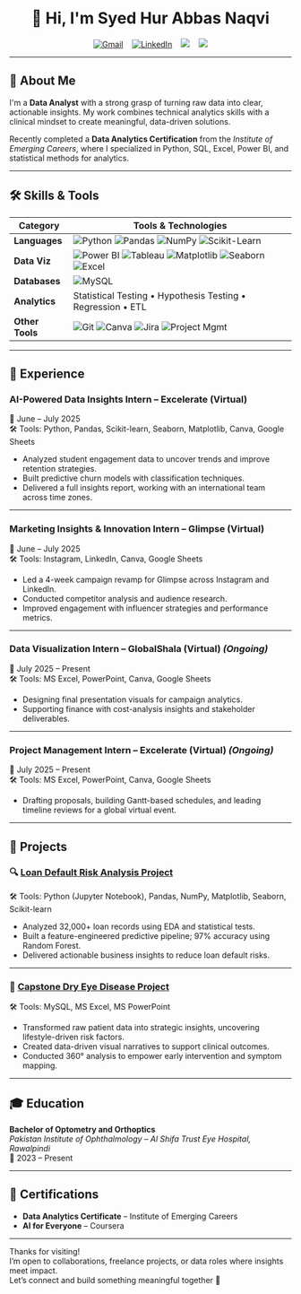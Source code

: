 <h1 align="center">👋 Hi, I'm Syed Hur Abbas Naqvi</h1>

<p align="center">
  <a href="mailto:syedhur572@gmail.com"><img src="https://img.shields.io/badge/Gmail-D14836?style=flat&logo=gmail&logoColor=white" alt="Gmail"/></a>
  &nbsp;&nbsp;
  <a href="https://www.linkedin.com/in/hurabbas05/"><img src="https://img.shields.io/badge/LinkedIn-0A66C2?style=flat&logo=linkedin&logoColor=white" alt="LinkedIn"/></a>
  &nbsp;&nbsp;
  <img src="https://img.shields.io/badge/Phone-📞+92%20303%206098700-lightgrey?style=flat"/>
  &nbsp;&nbsp;
  <img src="https://img.shields.io/badge/Location-Pakistan-008000?style=flat"/>
</p>

---

## 🧠 About Me

I'm a **Data Analyst** with a strong grasp of turning raw data into clear, actionable insights. My work combines technical analytics skills with a clinical mindset to create meaningful, data-driven solutions.

Recently completed a **Data Analytics Certification** from the *Institute of Emerging Careers*, where I specialized in Python, SQL, Excel, Power BI, and statistical methods for analytics.

---

## 🛠 Skills & Tools

| Category             | Tools & Technologies |
|----------------------|----------------------|
| **Languages**        | ![Python](https://img.shields.io/badge/Python-3776AB?style=flat&logo=python&logoColor=white) ![Pandas](https://img.shields.io/badge/Pandas-150458?style=flat&logo=pandas&logoColor=white) ![NumPy](https://img.shields.io/badge/Numpy-013243?style=flat&logo=numpy&logoColor=white) ![Scikit-Learn](https://img.shields.io/badge/Scikit--Learn-F7931E?style=flat&logo=scikit-learn&logoColor=white) |
| **Data Viz**         | ![Power BI](https://img.shields.io/badge/PowerBI-F2C811?style=flat&logo=powerbi&logoColor=black) ![Tableau](https://img.shields.io/badge/Tableau-E97627?style=flat&logo=tableau&logoColor=white) ![Matplotlib](https://img.shields.io/badge/Matplotlib-white?style=flat&logo=matplotlib&logoColor=black) ![Seaborn](https://img.shields.io/badge/Seaborn-2D3F73?style=flat) ![Excel](https://img.shields.io/badge/Excel-217346?style=flat&logo=microsoft-excel&logoColor=white) |
| **Databases**        | ![MySQL](https://img.shields.io/badge/MySQL-4479A1?style=flat&logo=mysql&logoColor=white) |
| **Analytics**        | Statistical Testing • Hypothesis Testing • Regression • ETL |
| **Other Tools**      | ![Git](https://img.shields.io/badge/Git-F05032?style=flat&logo=git&logoColor=white) ![Canva](https://img.shields.io/badge/Canva-00C4CC?style=flat&logo=canva&logoColor=white) ![Jira](https://img.shields.io/badge/Jira-0052CC?style=flat&logo=jira&logoColor=white) ![Project Mgmt](https://img.shields.io/badge/Project--Management-lightgrey) |

---

## 💼 Experience

### **AI-Powered Data Insights Intern – Excelerate (Virtual)**
📅 June – July 2025  
🛠 Tools: Python, Pandas, Scikit-learn, Seaborn, Matplotlib, Canva, Google Sheets  
- Analyzed student engagement data to uncover trends and improve retention strategies.  
- Built predictive churn models with classification techniques.  
- Delivered a full insights report, working with an international team across time zones.

---

### **Marketing Insights & Innovation Intern – Glimpse (Virtual)**  
📅 June – July 2025  
🛠 Tools: Instagram, LinkedIn, Canva, Google Sheets  
- Led a 4-week campaign revamp for Glimpse across Instagram and LinkedIn.  
- Conducted competitor analysis and audience research.  
- Improved engagement with influencer strategies and performance metrics.

---

### **Data Visualization Intern – GlobalShala (Virtual)** *(Ongoing)*  
📅 July 2025 – Present  
🛠 Tools: MS Excel, PowerPoint, Canva, Google Sheets  
- Designing final presentation visuals for campaign analytics.  
- Supporting finance with cost-analysis insights and stakeholder deliverables.

---

### **Project Management Intern – Excelerate (Virtual)** *(Ongoing)*  
📅 July 2025 – Present  
🛠 Tools: MS Excel, PowerPoint, Canva, Google Sheets  
- Drafting proposals, building Gantt-based schedules, and leading timeline reviews for a global virtual event.

---

## 📁 Projects

### 🔍 [Loan Default Risk Analysis Project](https://github.com/hurabbas05/Loan-Default-Risk-Analysis)  
🛠 Tools: Python (Jupyter Notebook), Pandas, NumPy, Matplotlib, Seaborn, Scikit-learn  
- Analyzed 32,000+ loan records using EDA and statistical tests.  
- Built a feature-engineered predictive pipeline; 97% accuracy using Random Forest.  
- Delivered actionable business insights to reduce loan default risks.

---

### 🧬 [Capstone Dry Eye Disease Project](https://github.com/hurabbas05/Capstone-Dry-Eye-Disease-Project)  
🛠 Tools: MySQL, MS Excel, MS PowerPoint  
- Transformed raw patient data into strategic insights, uncovering lifestyle-driven risk factors.  
- Created data-driven visual narratives to support clinical outcomes.  
- Conducted 360° analysis to empower early intervention and symptom mapping.

---

## 🎓 Education

**Bachelor of Optometry and Orthoptics**  
*Pakistan Institute of Ophthalmology – Al Shifa Trust Eye Hospital, Rawalpindi*  
📅 2023 – Present

---

## 📜 Certifications

- **Data Analytics Certificate** – Institute of Emerging Careers  
- **AI for Everyone** – Coursera

---

Thanks for visiting!  
I’m open to collaborations, freelance projects, or data roles where insights meet impact.  
Let’s connect and build something meaningful together 🚀
